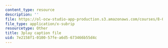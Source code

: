 ```yaml
---
content_type: resource
description: ''
file: https://ol-ocw-studio-app-production.s3.amazonaws.com/courses/8-04-quantum-physics-i-spring-2016/7e2158f1010057fea6d5673466b55d4c_mnvYIEbJXlM.vtt
file_type: application/x-subrip
resourcetype: Other
title: 3play caption file
uid: 7e2158f1-0100-57fe-a6d5-673466b55d4c
---
```

